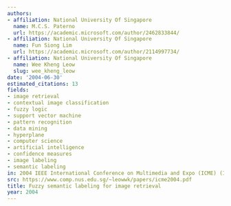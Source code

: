 ```yaml
---
authors:
- affiliation: National University Of Singapore
  name: M.C.S. Paterno
  url: https://academic.microsoft.com/author/2462833844/
- affiliation: National University Of Singapore
  name: Fun Siong Lim
  url: https://academic.microsoft.com/author/2114997734/
- affiliation: National University Of Singapore
  name: Wee Kheng Leow
  slug: wee_kheng_leow
date: '2004-06-30'
estimated_citations: 13
fields:
- image retrieval
- contextual image classification
- fuzzy logic
- support vector machine
- pattern recognition
- data mining
- hyperplane
- computer science
- artificial intelligence
- confidence measures
- image labeling
- semantic labeling
in: 2004 IEEE International Conference on Multimedia and Expo (ICME) (IEEE Cat. No.04TH8763)
src: https://www.comp.nus.edu.sg/~leowwk/papers/icme2004.pdf
title: Fuzzy semantic labeling for image retrieval
year: 2004
---
```

